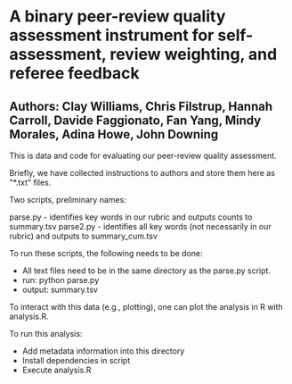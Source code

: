 # A binary peer-review quality assessment instrument for self-assessment, review weighting, and referee feedback

## Authors: Clay Williams, Chris Filstrup, Hannah Carroll, Davide Faggionato, Fan Yang, Mindy Morales, Adina Howe, John Downing

This is data and code for evaluating our peer-review quality assessment.

Briefly, we have collected instructions to authors and store them here as "*.txt" files.

Two scripts, preliminary names:

parse.py - identifies key words in our rubric and outputs counts to summary.tsv
parse2.py - identifies all key words (not necessarily in our rubric) and outputs to summary_cum.tsv

To run these scripts, the following needs to be done:
- All text files need to be in the same directory as the parse.py script.
- run:  python parse.py
- output:  summary.tsv

To interact with this data (e.g., plotting), one can plot the analysis in R with analysis.R.

To run this analysis:
- Add metadata information into this directory
- Install dependencies in script
- Execute analysis.R
